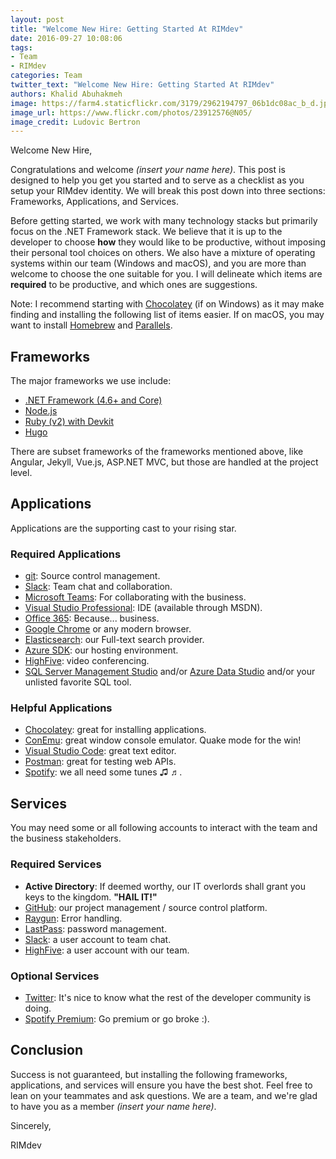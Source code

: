```yaml
---
layout: post
title: "Welcome New Hire: Getting Started At RIMdev"
date: 2016-09-27 10:08:06
tags: 
- Team
- RIMdev
categories: Team
twitter_text: "Welcome New Hire: Getting Started At RIMdev"
authors: Khalid Abuhakmeh
image: https://farm4.staticflickr.com/3179/2962194797_06b1dc08ac_b_d.jpg
image_url: https://www.flickr.com/photos/23912576@N05/
image_credit: Ludovic Bertron
---
```


Welcome New Hire,

Congratulations and welcome *(insert your name here)*. This post is designed to help you get you started and to serve as a checklist as you setup your RIMdev identity. We will break this post down into three sections: Frameworks, Applications, and Services.

Before getting started, we work with many technology stacks but primarily focus on the .NET Framework stack. We believe that it is up to the developer to choose **how** they would like to be productive, without imposing their personal tool choices on others. We also have a mixture of operating systems within our team (Windows and macOS), and you are more than welcome to choose the one suitable for you. I will delineate which items are **required** to be productive, and which ones are suggestions. 

Note: I recommend starting with [Chocolatey](https://chocolatey.org) (if on Windows) as it may make finding and installing the following list of items easier. If on macOS, you may want to install [Homebrew](http://brew.sh/index.html) and [Parallels](http://www.parallels.com).

## Frameworks

The major frameworks we use include:

- [.NET Framework (4.6+ and Core)](https://www.microsoft.com/net)
- [Node.js](https://nodejs.org/en/download/)
- [Ruby (v2) with Devkit](https://www.ruby-lang.org/en/downloads/)
- [Hugo](https://gohugo.io/)

There are subset frameworks of the frameworks mentioned above, like Angular, Jekyll, Vue.js, ASP.NET MVC, but those are handled at the project level.

## Applications

Applications are the supporting cast to your rising star.

### Required Applications

- [git](https://www.git-scm.com): Source control management.
- [Slack](https://slack.com): Team chat and collaboration.
- [Microsoft Teams](https://products.office.com/en-us/microsoft-teams/group-chat-software): For collaborating with the business.
- [Visual Studio Professional](https://www.microsoft.com/net): IDE (available through MSDN).
- [Office 365](http://microsoft.office.com): Because... business.
- [Google Chrome](https://www.google.com/chrome/) or any modern browser.
- [Elasticsearch](https://www.elastic.co/downloads): our Full-text search provider.
- [Azure SDK](https://azure.microsoft.com/en-us/downloads/): our hosting environment.
- [HighFive](https://highfive.com): video conferencing.
- [SQL Server Management Studio](https://msdn.microsoft.com/en-us/library/mt238290.aspx) and/or [Azure Data Studio](https://docs.microsoft.com/en-us/sql/azure-data-studio) and/or your unlisted favorite SQL tool.

### Helpful Applications

- [Chocolatey](https://chocolatey.org): great for installing applications.
- [ConEmu](https://conemu.github.io): great window console emulator. Quake mode for the win!
- [Visual Studio Code](https://code.visualstudio.com): great text editor.
- [Postman](https://www.getpostman.com): great for testing web APIs.
- [Spotify](https://www.spotify.com/us/): we all need some tunes ♫ ♬.

## Services

You may need some or all following accounts to interact with the team and the business stakeholders.

### Required Services

- **Active Directory**: If deemed worthy, our IT overlords shall grant you keys to the kingdom. **"HAIL IT!"**
- [GitHub](https://github.com): our project management / source control platform.
- [Raygun](https://raygun.com): Error handling.
- [LastPass](https://lastpass.com): password management.
- [Slack](https://slack.com): a user account to team chat.
- [HighFive](https://highfive.com): a user account with our team.

### Optional Services

- [Twitter](https://twitter.com): It's nice to know what the rest of the developer community is doing.
- [Spotify Premium](https://www.spotify.com/us/): Go premium or go broke :).

## Conclusion

Success is not guaranteed, but installing the following frameworks, applications, and services will ensure you have the best shot. Feel free to lean on your teammates and ask questions. We are a team, and we're glad to have you as a member *(insert your name here)*.

Sincerely,

RIMdev
